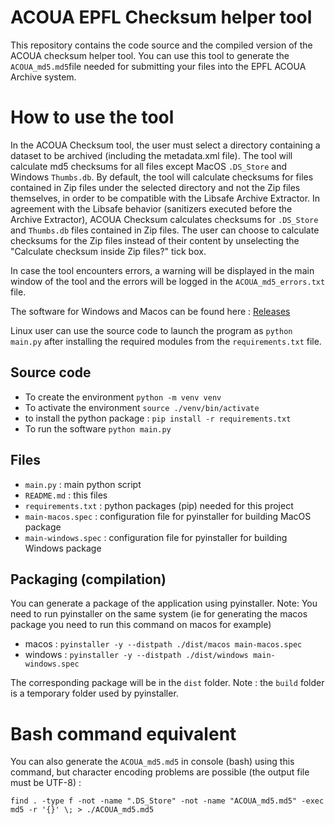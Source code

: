 ACOUA EPFL Checksum helper tool
========

This repository contains the code source and the compiled version of the ACOUA checksum helper tool.
You can use this tool to generate the ```ACOUA_md5.md5```file needed for submitting your files into the EPFL ACOUA Archive system.


# How to use the tool

In the ACOUA Checksum tool, the user must select a directory containing a dataset to be archived (including the metadata.xml file).
The tool will calculate md5 checksums for all files except MacOS ```.DS_Store``` and Windows ```Thumbs.db```. By default, the tool will calculate checksums for files contained in Zip files under the selected directory and not the Zip files themselves, in order to be compatible with the Libsafe Archive Extractor. In agreement with the Libsafe behavior (sanitizers executed before the Archive Extractor),  ACOUA Checksum calculates checksums for ```.DS_Store``` and ```Thumbs.db``` files contained in Zip files.
The user can choose to calculate checksums for the Zip files instead of their content by unselecting the "Calculate checksum inside Zip files?" tick box.

In case the tool encounters errors, a warning will be displayed in the main window of the tool and the errors will be logged in the ```ACOUA_md5_errors.txt``` file.

The software for Windows and Macos can be found here : [Releases](https://github.com/epfllibrary/acouachecksum/releases)

Linux user can use the source code to launch the program as ```python main.py``` after installing the required modules from the ```requirements.txt``` file.

## Source code

* To create the environment ```python -m venv venv```
* To activate the environment ```source ./venv/bin/activate```
* to install the python package : ```pip install -r requirements.txt```
* To run the software ```python main.py```

## Files

* ```main.py``` : main python script
* ```README.md``` : this files
* ```requirements.txt``` : python packages (pip) needed for this project
* ```main-macos.spec``` : configuration file for pyinstaller for building MacOS package
* ```main-windows.spec``` : configuration file for pyinstaller for building Windows package


## Packaging (compilation)

You can generate a package of the application using pyinstaller.
Note: You need to run pyinstaller on the same system (ie for generating the macos package you need to run this command on macos for example)

* macos :  ```pyinstaller -y --distpath ./dist/macos main-macos.spec```
* windows : ```pyinstaller -y --distpath ./dist/windows main-windows.spec```

The corresponding package will be in the ```dist``` folder.
Note : the ```build``` folder is a temporary folder used by pyinstaller.

# Bash command equivalent

You can also generate the ```ACOUA_md5.md5``` in console (bash) using this command, but character encoding problems are possible (the output file must be UTF-8) :

```find . -type f -not -name ".DS_Store" -not -name "ACOUA_md5.md5" -exec md5 -r '{}' \; > ./ACOUA_md5.md5```
